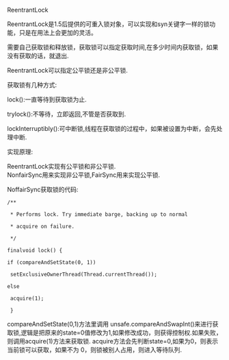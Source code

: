 ReentrantLock

ReentrantLock是1.5后提供的可重入锁对象，可以实现和syn关键字一样的锁功能，只是在用法上会更加的灵活。

需要自己获取锁和释放锁，获取锁可以指定获取时间,在多少时间内获取锁，如果没有获取的话，就退出.

ReentrantLock可以指定公平锁还是非公平锁.

获取锁有几种方式:

lock\(\):一直等待到获取锁为止.

trylock\(\):不等待，立即返回,不管是否获取到.

lockInterruptibly\(\):可中断锁,线程在获取锁的过程中，如果被设置为中断，会先处理中断.



实现原理:

ReentrantLock实现有公平锁和非公平锁.   
NonfairSync用来实现非公平锁,FairSync用来实现公平锁.

NoffairSync获取锁的代码:

  
`/**`

` * Performs lock. Try immediate barge, backing up to normal`

` * acquire on failure.`

` */`

`finalvoid lock() {`

`if (compareAndSetState(0, 1))`

` setExclusiveOwnerThread(Thread.currentThread());`

`else`

` acquire(1);`

` }`

compareAndSetState\(0,1\)方法里调用 unsafe.compareAndSwapInt\(\)来进行获取锁,逻辑是把原来的state=0值修改为1,如果修改成功，则获得控制权.如果失败，则调用acquire\(1\)方法来获取锁. acquire方法会先判断state=0,如果为0，则表示当前锁可以获取，如果不为 0，则锁被别人占用，则进入等待队列.



  


  


